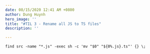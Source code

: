 ```yaml
---
date: 08/15/2020 12:41 AM +0800
author: Dung Huynh
hero_image: ''
title: "#TIL 3 - Rename all JS to TS files"
description: ''

---
```

    find src -name "*.js" -exec sh -c 'mv "$0" "${0%.js}.ts"' {} \;